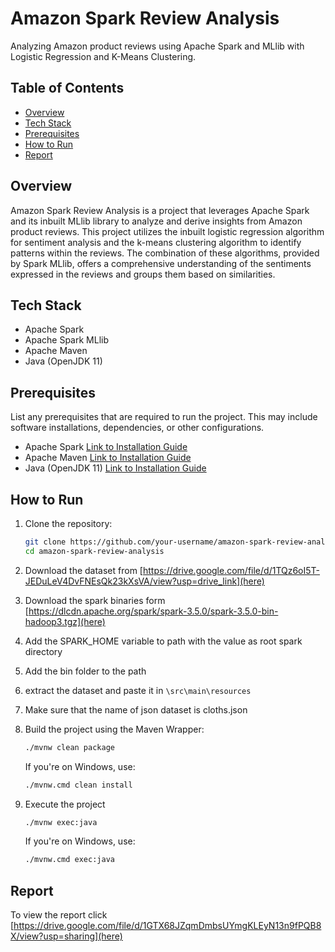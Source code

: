 # Amazon Spark Review Analysis

Analyzing Amazon product reviews using Apache Spark and MLlib with Logistic Regression and K-Means Clustering.

## Table of Contents

- [Overview](#overview)
- [Tech Stack](#tech-stack)
- [Prerequisites](#prerequisites)
- [How to Run](#how-to-run)
- [Report](#report)

## Overview

Amazon Spark Review Analysis is a project that leverages Apache Spark and its inbuilt MLlib library to analyze and derive insights from Amazon product reviews. This project utilizes the inbuilt logistic regression algorithm for sentiment analysis and the k-means clustering algorithm to identify patterns within the reviews. The combination of these algorithms, provided by Spark MLlib, offers a comprehensive understanding of the sentiments expressed in the reviews and groups them based on similarities.

## Tech Stack

- Apache Spark
- Apache Spark MLlib
- Apache Maven
- Java (OpenJDK 11)

## Prerequisites

List any prerequisites that are required to run the project. This may include software installations, dependencies, or other configurations.

- Apache Spark [Link to Installation Guide](spark-installation-guide)
- Apache Maven [Link to Installation Guide](maven-installation-guide)
- Java (OpenJDK 11) [Link to Installation Guide](java-installation-guide)

## How to Run

1. Clone the repository:

   ```bash
   git clone https://github.com/your-username/amazon-spark-review-analysis.git
   cd amazon-spark-review-analysis
2. Download the dataset from [https://drive.google.com/file/d/1TQz6oI5T-JEDuLeV4DvFNEsQk23kXsVA/view?usp=drive_link](here)
3. Download the spark binaries form [https://dlcdn.apache.org/spark/spark-3.5.0/spark-3.5.0-bin-hadoop3.tgz](here)
4. Add the SPARK_HOME variable to path with the value as root spark directory
5. Add the bin folder to the path
6. extract the dataset and paste it in `\src\main\resources`
7. Make sure that the name of json dataset is cloths.json
8. Build the project using the Maven Wrapper:

   ```bash
   ./mvnw clean package
   ```
   If you're on Windows, use:
   ```bash
   ./mvnw.cmd clean install
9. Execute the project
   ```bash
   ./mvnw exec:java
   ```
   If you're on Windows, use:
     ```bash
     ./mvnw.cmd exec:java

## Report
To view the report click [https://drive.google.com/file/d/1GTX68JZqmDmbsUYmgKLEyN13n9fPQB8X/view?usp=sharing](here) 
